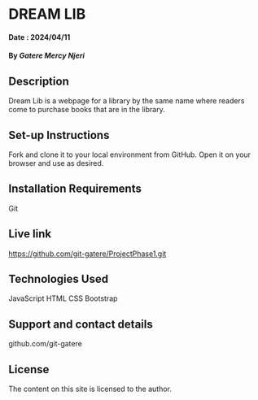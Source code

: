 # DREAM LIB

#### Date : 2024/04/11

#### By *Gatere Mercy Njeri*

## Description
Dream Lib is a webpage for a library by the same name where readers come to purchase books that are in the library.

## Set-up Instructions
Fork and clone it to your local environment from GitHub. Open it on your browser and use as desired.

## Installation Requirements
Git

## Live link
https://github.com/git-gatere/ProjectPhase1.git

## Technologies Used
JavaScript
HTML
CSS
Bootstrap

## Support and contact details
github.com/git-gatere

## License
The content on this site is licensed to the author.
